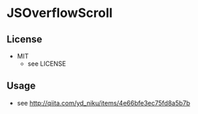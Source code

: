 JSOverflowScroll
================

## License
* MIT  
    * see LICENSE
    
## Usage

* see http://qiita.com/yd_niku/items/4e66bfe3ec75fd8a5b7b
